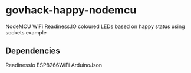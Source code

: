 # govhack-happy-nodemcu
NodeMCU WiFi Readiness.IO coloured LEDs based on happy status using sockets example

## Dependencies

ReadinessIo
ESP8266WiFi
ArduinoJson